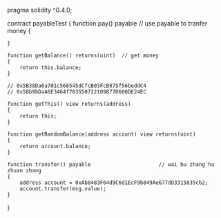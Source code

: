 pragma solidity ^0.4.0;

contract payableTest
{
    function pay() payable    // use payable to tranfer money 
    {
        
    }
    
    function getBalance() returns(uint)  // get money
    {
        return this.balance;
    }
    
    // 0x5B38Da6a701c568545dCfcB03FcB875f56beddC4
    // 0x58b9bDaA6E3464f703550722109877D600DE24EC
    
    function getThis() view returns(address)
    {
        return this;
    }
    
    function getRandomBalance(address account) view returns(uint)
    {
        return account.balance;
    }
    
    function transfer() payable                      // wai bu zhang hu zhuan zhang
    {
        address account = 0xAb8483F64d9C6d1EcF9b849Ae677dD3315835cb2;
        account.transfer(msg.value);
    }
    
}
